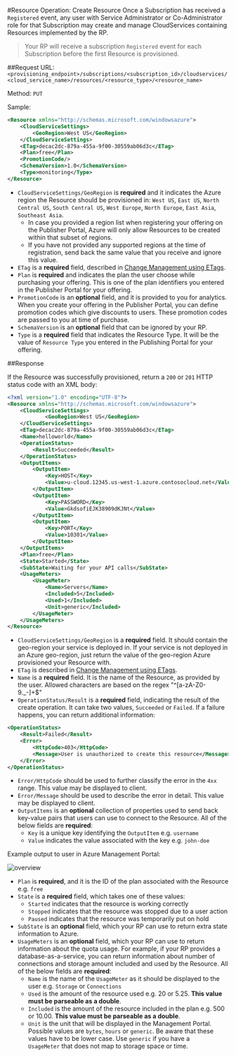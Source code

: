 #Resource Operation: Create Resource
Once a Subscription has received a `Registered` event, any user with Service Administrator or Co-Administrator role for that Subscription may create and manage CloudServices containing Resources implemented by the RP.

>Your RP will receive a subscription `Registered` event for each Subscription before the first Resource is provisioned.

##Request
URL: `<provisioning_endpoint>/subscriptions/<subscription_id>/cloudservices/<cloud_service_name>/resources/<resource_type>/<resource_name>`

Method: `PUT`

Sample:

```xml
<Resource xmlns="http://schemas.microsoft.com/windowsazure">
	<CloudServiceSettings>
		<GeoRegion>West US</GeoRegion>
	</CloudServiceSettings>
	<ETag>decac2dc-879a-455a-9f00-30559ab06d3c</ETag>
	<Plan>free</Plan>
	<PromotionCode/>
	<SchemaVersion>1.0</SchemaVersion>
	<Type>monitoring</Type>
</Resource>
```

- `CloudServiceSettings/GeoRegion` is **required** and it indicates the Azure region the Resource should be provisioned in: `West US`, `East US`, `North Central US`, `South Central US`,  `West Europe`, `North Europe`, `East Asia`, `Southeast Asia`.
  - In case you provided a region list when registering your offering on the Publisher Portal, Azure will only allow Resources to be created within that subset of regions.
  - If you have not provided any supported regions at the time of registration, send back the same value that you receive and ignore this value.
- `ETag` is a **required** field, described in [Change Management using ETags](https://github.com/WindowsAzure/azure-resource-provider-sdk/tree/master/docs/etags.md).
- `Plan` is **required** and indicates the plan the user choose while purchasing your offering. This is one of the plan identifiers you entered in the Publisher Portal for your offering.
- `PromotionCode` is an **optional** field, and it is provided to you for analytics. When you create your offering in the Publisher Portal, you can define promotion codes which give discounts to users. These promotion codes are passed to you at time of purchase.
- `SchemaVersion` is an **optional** field that can be ignored by your RP.
- `Type` is a **required** field that indicates the Resource Type. It will be the value of `Resource Type` you entered in the Publishing Portal for your offering.


##Response

If the Resource was successfully provisioned, return a `200` or `201` HTTP status code with an XML body:


```xml
<?xml version="1.0" encoding="UTF-8"?>
<Resource xmlns="http://schemas.microsoft.com/windowsazure">
	<CloudServiceSettings>	
			<GeoRegion>West US</GeoRegion>
	</CloudServiceSettings>	
	<ETag>decac2dc-879a-455a-9f00-30559ab06d3c</ETag>
	<Name>helloworld</Name>
	<OperationStatus>
		<Result>Succeeded</Result>
	</OperationStatus>
	<OutputItems>
		<OutputItem>
			<Key>HOST</Key>
			<Value>u-cloud.12345.us-west-1.azure.contosocloud.net</Value>
		</OutputItem>
		<OutputItem>
			<Key>PASSWORD</Key>
			<Value>GkdsofiEJK38909dKJNt</Value>
		</OutputItem>
		<OutputItem>
			<Key>PORT</Key>
			<Value>10301</Value>
		</OutputItem>		
	</OutputItems>
	<Plan>free</Plan>
	<State>Started</State>
	<SubState>Waiting for your API calls</SubState>
	<UsageMeters>
		<UsageMeter>
			<Name>Servers</Name>
			<Included>5</Included>
			<Used>1</Included>
			<Unit>generic</Included>
		</UsageMeter>	
	</UsageMeters>	
</Resource>
```
- `CloudServiceSettings/GeoRegion` is a **required** field. It should contain the geo-region your service is deployed in. If your service is not deployed in an Azure geo-region, just return the value of the geo-region Azure provisioned your Resource with.
- `ETag` is described in [Change Management using ETags](https://github.com/WindowsAzure/azure-resource-provider-sdk/tree/master/docs/etags.md).
- `Name` is a **required** field. It is the name of the Resource, as provided by the user. Allowed characters are based on the regex "^[a-zA-Z0-9._-]+$"
- `OperationStatus/Result` is a **required** field, indicating the result of the create operation. It can take two values, `Succeeded` or `Failed`. If a failure happens, you can return additional information:

```xml
<OperationStatus>
	<Result>Failed</Result>
	<Error>
		<HttpCode>403</HttpCode>
		<Message>User is unauthorized to create this resource</Message>
	</Error>
</OperationStatus>

```

- `Error/HttpCode` should be used to further classify the error in the `4xx` range. This value may be displayed to client.
- `Error/Message` should be used to describe the error in detail. This value may be displayed to client.
- `OutputItems` is an **optional**  collection of properties used to send back key-value pairs that users can use to connect to the Resource. All of the below fields are **required**:
  - `Key` is a unique key identifying the `OutputItem` e.g. `username`
  - `Value` indicates the value associated with the key e.g. `john-doe`

Example output to user in Azure Management Portal:

![overview](https://raw.github.com/WindowsAzure/azure-resource-provider-sdk/master/docs/images/api-output-items.png)  

- `Plan` is **required**, and it is the ID of the plan associated with the Resource e.g. `free`
- `State` is a **required** field, which takes one of these values:
  - `Started` indicates that the resource is working correctly 
  - `Stopped` indicates that the resource was stopped due to a user action
  - `Paused` indicates that the resource was temporarily put on hold
- `SubState` is an **optional** field, which your RP can use to return extra state information to Azure.
- `UsageMeters` is an **optional** field, which your RP can use to return information about the quota usage. For example, if your RP provides a database-as-a-service, you can return information about number of connections and storage amount included and used by the Resource. All of the below fields are **required**:
  - `Name` is the name of the `UsageMeter` as it should be displayed to the user e.g. `Storage` or `Connections`
  - `Used` is the amount of the resource used e.g. 20 or 5.25. **This value must be parseable as a double**.
  - `Included` is the amount of the resource included in the plan e.g. 500 or 10.00. **This value must be parseable as a double**.
  - `Unit` is the unit that will be displayed in the Management Portal. Possible values are `bytes`, `hours` or `generic`. Be aware that these values have to be lower case. Use `generic` if you have a `UsageMeter` that does not map to storage space or time.
